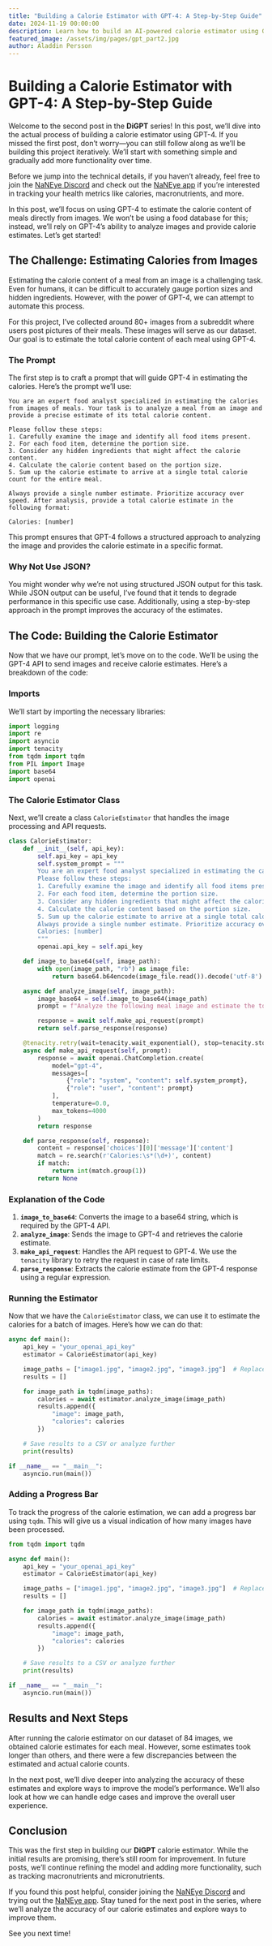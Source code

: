 ```yaml
---
title: "Building a Calorie Estimator with GPT-4: A Step-by-Step Guide"
date: 2024-11-19 00:00:00
description: Learn how to build an AI-powered calorie estimator using GPT-4's image analysis capabilities to automatically estimate calories from meal photos.
featured_image: /assets/img/pages/gpt_part2.jpg
author: Aladdin Persson
---
```



# Building a Calorie Estimator with GPT-4: A Step-by-Step Guide

Welcome to the second post in the **DiGPT** series! In this post, we’ll dive into the actual process of building a calorie estimator using GPT-4. If you missed the first post, don’t worry—you can still follow along as we’ll be building this project iteratively. We’ll start with something simple and gradually add more functionality over time.

Before we jump into the technical details, if you haven’t already, feel free to join the [NaNEye Discord](https://discord.gg/Q2Xz5Atzze) and check out the [NaNEye app](https://apps.apple.com/us/app/naneye/id6612032845) if you’re interested in tracking your health metrics like calories, macronutrients, and more.

In this post, we’ll focus on using GPT-4 to estimate the calorie content of meals directly from images. We won’t be using a food database for this; instead, we’ll rely on GPT-4’s ability to analyze images and provide calorie estimates. Let’s get started!

## The Challenge: Estimating Calories from Images

Estimating the calorie content of a meal from an image is a challenging task. Even for humans, it can be difficult to accurately gauge portion sizes and hidden ingredients. However, with the power of GPT-4, we can attempt to automate this process.

For this project, I’ve collected around 80+ images from a subreddit where users post pictures of their meals. These images will serve as our dataset. Our goal is to estimate the total calorie content of each meal using GPT-4.

### The Prompt

The first step is to craft a prompt that will guide GPT-4 in estimating the calories. Here’s the prompt we’ll use:

```text
You are an expert food analyst specialized in estimating the calories from images of meals. Your task is to analyze a meal from an image and provide a precise estimate of its total calorie content.

Please follow these steps:
1. Carefully examine the image and identify all food items present.
2. For each food item, determine the portion size.
3. Consider any hidden ingredients that might affect the calorie content.
4. Calculate the calorie content based on the portion size.
5. Sum up the calorie estimate to arrive at a single total calorie count for the entire meal.

Always provide a single number estimate. Prioritize accuracy over speed. After analysis, provide a total calorie estimate in the following format:

Calories: [number]
```

This prompt ensures that GPT-4 follows a structured approach to analyzing the image and provides the calorie estimate in a specific format.

### Why Not Use JSON?

You might wonder why we’re not using structured JSON output for this task. While JSON output can be useful, I’ve found that it tends to degrade performance in this specific use case. Additionally, using a step-by-step approach in the prompt improves the accuracy of the estimates.

## The Code: Building the Calorie Estimator

Now that we have our prompt, let’s move on to the code. We’ll be using the GPT-4 API to send images and receive calorie estimates. Here’s a breakdown of the code:

### Imports

We’ll start by importing the necessary libraries:

```python
import logging
import re
import asyncio
import tenacity
from tqdm import tqdm
from PIL import Image
import base64
import openai
```

### The Calorie Estimator Class

Next, we’ll create a class `CalorieEstimator` that handles the image processing and API requests.

```python
class CalorieEstimator:
    def __init__(self, api_key):
        self.api_key = api_key
        self.system_prompt = """
        You are an expert food analyst specialized in estimating the calories from images of meals. Your task is to analyze a meal from an image and provide a precise estimate of its total calorie content.
        Please follow these steps:
        1. Carefully examine the image and identify all food items present.
        2. For each food item, determine the portion size.
        3. Consider any hidden ingredients that might affect the calorie content.
        4. Calculate the calorie content based on the portion size.
        5. Sum up the calorie estimate to arrive at a single total calorie count for the entire meal.
        Always provide a single number estimate. Prioritize accuracy over speed. After analysis, provide a total calorie estimate in the following format:
        Calories: [number]
        """
        openai.api_key = self.api_key

    def image_to_base64(self, image_path):
        with open(image_path, "rb") as image_file:
            return base64.b64encode(image_file.read()).decode('utf-8')

    async def analyze_image(self, image_path):
        image_base64 = self.image_to_base64(image_path)
        prompt = f"Analyze the following meal image and estimate the total calorie content:\n{image_base64}"

        response = await self.make_api_request(prompt)
        return self.parse_response(response)

    @tenacity.retry(wait=tenacity.wait_exponential(), stop=tenacity.stop_after_attempt(5))
    async def make_api_request(self, prompt):
        response = await openai.ChatCompletion.create(
            model="gpt-4",
            messages=[
                {"role": "system", "content": self.system_prompt},
                {"role": "user", "content": prompt}
            ],
            temperature=0.0,
            max_tokens=4000
        )
        return response

    def parse_response(self, response):
        content = response['choices'][0]['message']['content']
        match = re.search(r'Calories:\s*(\d+)', content)
        if match:
            return int(match.group(1))
        return None
```

### Explanation of the Code

1. **`image_to_base64`**: Converts the image to a base64 string, which is required by the GPT-4 API.
2. **`analyze_image`**: Sends the image to GPT-4 and retrieves the calorie estimate.
3. **`make_api_request`**: Handles the API request to GPT-4. We use the `tenacity` library to retry the request in case of rate limits.
4. **`parse_response`**: Extracts the calorie estimate from the GPT-4 response using a regular expression.

### Running the Estimator

Now that we have the `CalorieEstimator` class, we can use it to estimate the calories for a batch of images. Here’s how we can do that:

```python
async def main():
    api_key = "your_openai_api_key"
    estimator = CalorieEstimator(api_key)

    image_paths = ["image1.jpg", "image2.jpg", "image3.jpg"]  # Replace with your image paths
    results = []

    for image_path in tqdm(image_paths):
        calories = await estimator.analyze_image(image_path)
        results.append({
            "image": image_path,
            "calories": calories
        })

    # Save results to a CSV or analyze further
    print(results)

if __name__ == "__main__":
    asyncio.run(main())
```

### Adding a Progress Bar

To track the progress of the calorie estimation, we can add a progress bar using `tqdm`. This will give us a visual indication of how many images have been processed.

```python
from tqdm import tqdm

async def main():
    api_key = "your_openai_api_key"
    estimator = CalorieEstimator(api_key)

    image_paths = ["image1.jpg", "image2.jpg", "image3.jpg"]  # Replace with your image paths
    results = []

    for image_path in tqdm(image_paths):
        calories = await estimator.analyze_image(image_path)
        results.append({
            "image": image_path,
            "calories": calories
        })

    # Save results to a CSV or analyze further
    print(results)

if __name__ == "__main__":
    asyncio.run(main())
```

## Results and Next Steps

After running the calorie estimator on our dataset of 84 images, we obtained calorie estimates for each meal. However, some estimates took longer than others, and there were a few discrepancies between the estimated and actual calorie counts.

In the next post, we’ll dive deeper into analyzing the accuracy of these estimates and explore ways to improve the model’s performance. We’ll also look at how we can handle edge cases and improve the overall user experience.

## Conclusion

This was the first step in building our **DiGPT** calorie estimator. While the initial results are promising, there’s still room for improvement. In future posts, we’ll continue refining the model and adding more functionality, such as tracking macronutrients and micronutrients.

If you found this post helpful, consider joining the [NaNEye Discord](https://discord.gg/Q2Xz5Atzze) and trying out the [NaNEye app](https://apps.apple.com/us/app/naneye/id6612032845). Stay tuned for the next post in the series, where we’ll analyze the accuracy of our calorie estimates and explore ways to improve them.

See you next time!